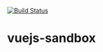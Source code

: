 [![Build Status](https://travis-ci.com/dev-11/vuejs-sandbox.svg?branch=master)](https://travis-ci.com/dev-11/vuejs-sandbox)

# vuejs-sandbox
